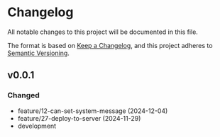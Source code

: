 # Changelog

All notable changes to this project will be documented in this file.

The format is based on [Keep a Changelog](https://keepachangelog.com/en/1.0.0/),
and this project adheres to [Semantic Versioning](https://semver.org/spec/v2.0.0.html).

## v0.0.1

### Changed 
  - feature/12-can-set-system-message (2024-12-04)
  - feature/27-deploy-to-server (2024-11-29)
  - development